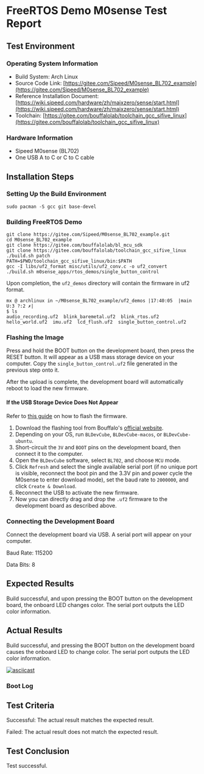 # FreeRTOS Demo M0sense Test Report

## Test Environment

### Operating System Information

- Build System: Arch Linux
- Source Code Link: [https://gitee.com/Sipeed/M0sense_BL702_example](https://gitee.com/Sipeed/M0sense_BL702_example)
- Reference Installation Document: [https://wiki.sipeed.com/hardware/zh/maixzero/sense/start.html](https://wiki.sipeed.com/hardware/zh/maixzero/sense/start.html)
- Toolchain: [https://gitee.com/bouffalolab/toolchain_gcc_sifive_linux](https://gitee.com/bouffalolab/toolchain_gcc_sifive_linux)

### Hardware Information

- Sipeed M0sense (BL702)
- One USB A to C or C to C cable

## Installation Steps

### Setting Up the Build Environment

```shell
sudo pacman -S gcc git base-devel
```

### Building FreeRTOS Demo

```shell
git clone https://gitee.com/Sipeed/M0sense_BL702_example.git
cd M0sense_BL702_example
git clone https://gitee.com/bouffalolab/bl_mcu_sdk
git clone https://gitee.com/bouffalolab/toolchain_gcc_sifive_linux
./build.sh patch
PATH=$PWD/toolchain_gcc_sifive_linux/bin:$PATH
gcc -I libs/uf2_format misc/utils/uf2_conv.c -o uf2_convert
./build.sh m0sense_apps/rtos_demos/single_button_control
```

Upon completion, the `uf2_demos` directory will contain the firmware in uf2 format.

```log
mx @ archlinux in ~/M0sense_BL702_example/uf2_demos |17:40:05  |main U:3 ?:2 ✗| 
$ ls
audio_recording.uf2  blink_baremetal.uf2  blink_rtos.uf2  hello_world.uf2  imu.uf2  lcd_flush.uf2  single_button_control.uf2
```

### Flashing the Image

Press and hold the BOOT button on the development board, then press the RESET button. It will appear as a USB mass storage device on your computer. Copy the `single_button_control.uf2` file generated in the previous step onto it.

After the upload is complete, the development board will automatically reboot to load the new firmware.

#### If the USB Storage Device Does Not Appear

Refer to [this guide](https://wiki.sipeed.com/hardware/zh/maixzero/sense/start.html#%E7%83%A7%E5%BD%95-bin-%E6%96%87%E4%BB%B6) on how to flash the firmware.

1. Download the flashing tool from Bouffalo's [official website](https://dev.bouffalolab.com/download).
2. Depending on your OS, run `BLDevCube`, `BLDevCube-macos`, or `BLDevCube-ubuntu`.
3. Short-circuit the `3V` and `BOOT` pins on the development board, then connect it to the computer.
4. Open the `BLDevCube` software, select `BL702`, and choose `MCU` mode.
5. Click `Refresh` and select the single available serial port (if no unique port is visible, reconnect the boot pin and the 3.3V pin and power cycle the M0sense to enter download mode), set the baud rate to `2000000`, and click `Create & Download`.
6. Reconnect the USB to activate the new firmware.
7. Now you can directly drag and drop the `.uf2` firmware to the development board as described above.

### Connecting the Development Board

Connect the development board via USB. A serial port will appear on your computer.

Baud Rate: 115200

Data Bits: 8

## Expected Results

Build successful, and upon pressing the BOOT button on the development board, the onboard LED changes color. The serial port outputs the LED color information.

## Actual Results

Build successful, and pressing the BOOT button on the development board causes the onboard LED to change color. The serial port outputs the LED color information.

[![asciicast](https://asciinema.org/a/MjevQgMAxbPcjP0Uj1RJdEdQl.svg)](https://asciinema.org/a/MjevQgMAxbPcjP0Uj1RJdEdQl)

### Boot Log

## Test Criteria

Successful: The actual result matches the expected result.

Failed: The actual result does not match the expected result.

## Test Conclusion

Test successful.
